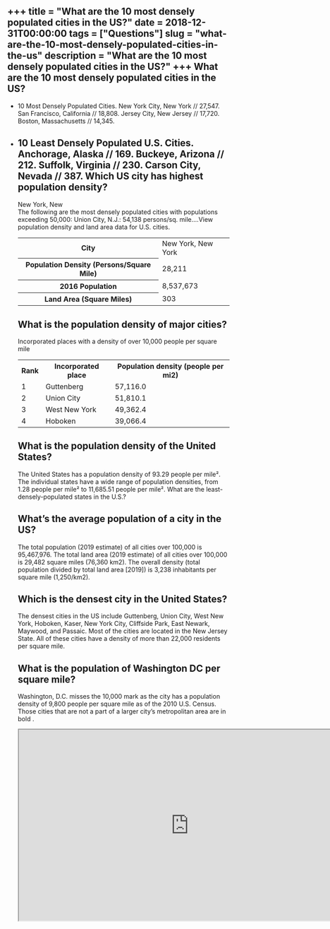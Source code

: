 +++
title = "What are the 10 most densely populated cities in the US?"
date = 2018-12-31T00:00:00
tags = ["Questions"]
slug = "what-are-the-10-most-densely-populated-cities-in-the-us"
description = "What are the 10 most densely populated cities in the US?"
+++
What are the 10 most densely populated cities in the US?
--------------------------------------------------------

- 10 Most Densely Populated Cities. New York City, New York // 27,547. San Francisco, California // 18,808. Jersey City, New Jersey // 17,720. Boston, Massachusetts // 14,345.
- 10 Least Densely Populated U.S. Cities. Anchorage, Alaska // 169. Buckeye, Arizona // 212. Suffolk, Virginia // 230. Carson City, Nevada // 387. Which US city has highest population density?
    ---------------------------------------------
    
    New York, New  
    The following are the most densely populated cities with populations exceeding 50,000: Union City, N.J.: 54,138 persons/sq. mile….View population density and land area data for U.S. cities.
    
    <table><tr><th>City</th><td>New York, New York</td></tr><tr><th>Population Density (Persons/Square Mile)</th><td>28,211</td></tr><tr><th>2016 Population</th><td>8,537,673</td></tr><tr><th>Land Area (Square Miles)</th><td>303</td></tr></table>
    
    What is the population density of major cities?
    -----------------------------------------------
    
    Incorporated places with a density of over 10,000 people per square mile
    
    <table><tr><th>Rank</th><th>Incorporated place</th><th>Population density (people per mi2)</th></tr><tr><td>1</td><td>Guttenberg</td><td>57,116.0</td></tr><tr><td>2</td><td>Union City</td><td>51,810.1</td></tr><tr><td>3</td><td>West New York</td><td>49,362.4</td></tr><tr><td>4</td><td>Hoboken</td><td>39,066.4</td></tr></table>
    
    What is the population density of the United States?
    ----------------------------------------------------
    
    The United States has a population density of 93.29 people per mile². The individual states have a wide range of population densities, from 1.28 people per mile² to 11,685.51 people per mile². What are the least-densely-populated states in the U.S.?
    
    What’s the average population of a city in the US?
    --------------------------------------------------
    
    The total population (2019 estimate) of all cities over 100,000 is 95,467,976. The total land area (2019 estimate) of all cities over 100,000 is 29,482 square miles (76,360 km2). The overall density (total population divided by total land area \[2019\]) is 3,238 inhabitants per square mile (1,250/km2).
    
    Which is the densest city in the United States?
    -----------------------------------------------
    
    The densest cities in the US include Guttenberg, Union City, West New York, Hoboken, Kaser, New York City, Cliffside Park, East Newark, Maywood, and Passaic. Most of the cities are located in the New Jersey State. All of these cities have a density of more than 22,000 residents per square mile.
    
    What is the population of Washington DC per square mile?
    --------------------------------------------------------
    
    Washington, D.C. misses the 10,000 mark as the city has a population density of 9,800 people per square mile as of the 2010 U.S. Census. Those cities that are not a part of a larger city’s metropolitan area are in bold .
    
    <iframe allow="accelerometer; autoplay; clipboard-write; encrypted-media; gyroscope; picture-in-picture" allowfullscreen="" class="__youtube_prefs__  epyt-is-override  no-lazyload" data-no-lazy="1" data-origheight="433" data-origwidth="770" data-skipgform_ajax_framebjll="" height="433" id="_ytid_99974" loading="lazy" src="https://www.youtube.com/embed/grdvxkIgPgs?enablejsapi=1&autoplay=0&cc_load_policy=0&cc_lang_pref=&iv_load_policy=1&loop=0&modestbranding=0&rel=1&fs=1&playsinline=0&autohide=2&theme=dark&color=red&controls=1&" title="YouTube player" width="770"></iframe>